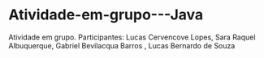# Atividade-em-grupo---Java
Atividade em grupo. Participantes: Lucas Cervencove Lopes, Sara Raquel Albuquerque, Gabriel Bevilacqua Barros , Lucas Bernardo de Souza
